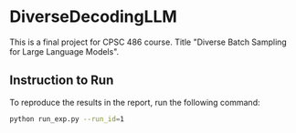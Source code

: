 # DiverseDecodingLLM

This is a final project for CPSC 486 course. Title "Diverse Batch Sampling for Large Language Models".

## Instruction to Run
To reproduce the results in the report, run the following command:

```sh
python run_exp.py --run_id=1
```

